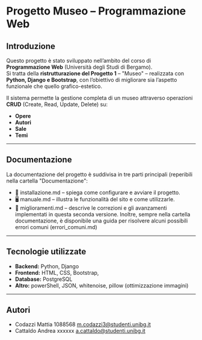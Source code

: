 # Progetto Museo – Programmazione Web

## Introduzione
Questo progetto è stato sviluppato nell’ambito del corso di **Programmazione Web** (Università degli Studi di Bergamo).  
Si tratta della **ristrutturazione del Progetto 1** – "Museo" – realizzata con **Python, Django e Bootstrap**, con l’obiettivo di migliorare sia l’aspetto funzionale che quello grafico-estetico.  

Il sistema permette la gestione completa di un museo attraverso operazioni **CRUD** (Create, Read, Update, Delete) su:
- **Opere**  
- **Autori**  
- **Sale**  
- **Temi**  

---

## Documentazione
La documentazione del progetto è suddivisa in tre parti principali (reperibili nella cartella "Documentazione":

- 📖 installazione.md – spiega come configurare e avviare il progetto.  
- 🖥️ manuale.md – illustra le funzionalità del sito e come utilizzarle.  
- 📌 miglioramenti.md – descrive le correzioni e gli avanzamenti implementati in questa seconda versione.
Inoltre, sempre nella cartella documentazione, è disponibile una guida per risolvere alcuni possibili errori comuni (errori_comuni.md)

---

## Tecnologie utilizzate
- **Backend:** Python, Django  
- **Frontend:** HTML, CSS, Bootstrap, 
- **Database:** PostgreSQL  
- **Altro:** powerShell, JSON, whitenoise, pillow (ottimizzazione immagini)

---

 

## Autori
- Codazzi Mattia 1088568 m.codazzi3@studenti.unibg.it
- Cattaldo Andrea xxxxxx a.cattaldo@studenti.unibg.it
